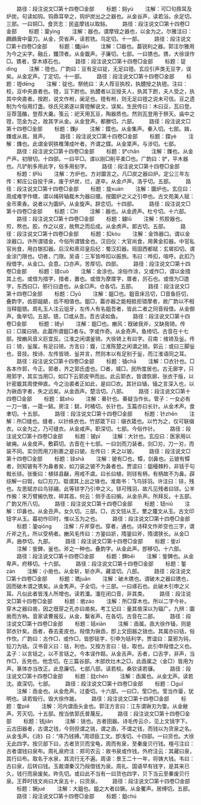 <!-- { "loadSidebar": true } -->
　　路径：段注说文□第十四卷□金部
　　标题：鋊yù
　　注解：可□句鼎耳及炉炭。句读如钩。钩鼎耳举之，钩炉炭出之之器也。从金谷声，读若浴。余足切。三部。一曰铜□。食货志：民盗摩钱以取鋊。
　　路径：段注说文□第十四卷□金部
　　标题：蓥yìnɡ
　　注解：器也。谓摩锃之器也，以金为之。尔雅注曰：鸊鷉膏中蓥刀。从金，荧省声，读若铣。乌定切。十一部。
　　路径：段注说文□第十四卷□金部
　　标题：鑯jiān
　　注解：□器也。葢锐利之器。郭注尔雅用为今之尖字。融丘，鑯顶者。从金韱声。子廉切。七部。一曰镌也。镌，大徐误作□。镌者，穿木琢石也。
　　路径：段注说文□第十四卷□金部
　　标题：锭dìnɡ
　　注解：镫也。广韵曰：豆有足曰锭，无足曰镫。玄应引声类无豆字，误矣。从金定声。丁定切。十一部。
　　路径：段注说文□第十四卷□金部
　　标题：镫dēnɡ
　　注解：锭也。祭统曰：夫人荐豆执校，执醴授之执镫。注曰：校，豆中央直者也。镫，豆下跗也。执醴者以豆授夫人，执其下跗，夫人受之，执其中央直者。按跗，说文作柎，阑足也。镫有柎，则无足曰镫之说未可信。豆之遗制为今俗用灯盏。徐氏兄弟遂以膏镫解说文，误矣。生民传曰：木曰豆，瓦曰登。豆荐菹醢，登荐大羹。笺云：祀天用瓦豆，陶器质也。然则瓦登用于祭天。庙中之镫，笵金为之，故其字从金。从金登声。都滕切。六部。
　　路径：段注说文□第十四卷□金部
　　标题：鏶jí
　　注解：鍱也。从金集声。秦入切。七部。鍓，鏶或从咠。咠声。
　　路径：段注说文□第十四卷□金部
　　标题：鍱yè
　　注解：鏶也。此谓金铜铁椎薄成叶者。齐谓之鍱。从金枼声。与涉切。七部。
　　路径：段注说文□第十四卷□金部
　　标题：铲chǎn
　　注解：鏶也。从金产声。初限切。十四部。一曰平□。谓以刚□削平柔□也。广韵曰：铲，平木器也。凡铲削多用此字，俗多用刬字。
　　路径：段注说文□第十四卷□金部
　　标题：炉lú
　　注解：方炉也。方对圜言之。凡□炭之器曰炉。定公三年左传：邾庄公自投于床，废于炉炭，烂，遂卒。从金卢声。洛乎切。五部。
　　路径：段注说文□第十四卷□金部
　　标题：旋xuàn
　　注解：圜炉也。玄应曰：周成难字作檈，谓以绳转轴裁木为器曰擐。按圜炉之义之引申也。古文苑美人赋：金帀熏香。说者以为圜炉。从金旋声。辞恋切。十四部。
　　路径：段注说文□第十四卷□金部
　　标题：□tí
　　注解：器也。从金虒声。杜兮切。十六部。
　　路径：段注说文□第十四卷□金部
　　标题：鐪lǔ
　　注解：煎胶器也。煎，熬也。胶，作之以皮，故熬之而后成。从金虏声。郞古切。五部。
　　路径：段注说文□第十四卷□金部
　　标题：扣kòu
　　注解：金饰器口。谓以金涂器口。许所谓错金，今俗所谓镀金也。汉旧仪：大官尚食，用黄金扣器。中官私官尚食，用白银扣器。后汉和熹邓皇后纪：蜀汉扣器。班固西都赋：玄墀扣切。谓金涂门限也。切者，门限。吴语：三军皆哗扣以振旅。韦曰：哗扣，喧呼。此扣乃叚借字。从金口。会意。口亦声。苦厚切。四部。
　　路径：段注说文□第十四卷□金部
　　标题：错cuò
　　注解：金涂也。涂俗作涂，又或作□，谓以金措其上也。或借为措字，措者，置也。或借为摩厝字，厝者，厉石也。或借为□逪字，东西曰□，邪行曰逪也。从金□声。仓各切。五部。
　　路径：段注说文□第十四卷□金部
　　标题：□yǔ
　　注解：鉏□也。鉏音床吕切，□音鱼巨切，叠韵字。齿部龃龉，齿不相值也。鉏□，葢亦器之能相抵拒错摩者，故广韵以不相当释鉏铻。周礼玉人注云驵牙，左传人有名鉏吾者，皆此二者之同音叚借。从金御声。鱼举切。五部。铻，□或从吾。吾古读如鱼。
　　路径：段注说文□第十四卷□金部
　　标题：锜yǐ
　　注解：鉏□也。豳风：旣破我斧，又缺我锜。传曰：□属曰锜。此葢所谓鉏□者与。字或作奇。从金奇声。鱼绮切。古音在十七部。按豳风音义巨宜反。江淮之闲谓釜锜。大徐锜上有曰字。召南：维锜及釡。传曰：锜，釡属，有足曰锜。方言曰：鍑，江淮陈楚之闲谓之锜。郭云：或曰三脚釡也，音技。按诗、左传皆锜、釡并言，然则本以有足别于釡，而江淮语同之耳。
　　路径：段注说文□第十四卷□金部
　　标题：锸chā
　　注解：□衣针也。□各本作郭，今正。郭者，齐之郭氏虚也。□者，城□，民所度居也。古无廓字，只用郭字，其实当用□，如□下云郭皮甲而出。此云郭衣，皆谓恢廓，张衣于版，以针密韱其周使伸直。今之治裘者正如此，是曰□衣。其针曰锸，锸之言深入也，以为锹臿字者，失之远矣。从金臿声。楚洽切。八部。
　　路径：段注说文□第十四卷□金部
　　标题：鉥shù
　　注解：綦针也。綦疑当作长。管子：一女必有一刀一锥，一箴一鉥。房注：鉥，时橘切。长针也。玉篇亦曰长针。从金术声。食聿切。十五部。
　　路径：段注说文□第十四卷□金部
　　标题：针zhēn
　　注解：所□缝也。缝者，以针紩衣也。竹部箴下曰：缀衣箴也。以竹为之，仅可联缀衣。以金为之，乃可缝衣。从金咸声。职深切。七部。今俗作针。
　　路径：段注说文□第十四卷□金部
　　标题：铍pī
　　注解：大针也。玄应曰：医家用以破痈。从金皮声。敷羁切。古音在十七部。一曰剑而刀装者。剑□刃，刀一刃，而装不同。实剑而用刀削裹之是曰铍。左传曰：夹之以铍。
　　路径：段注说文□第十四卷□金部
　　标题：铩shā
　　注解：铍有□也。镡，剑鼻也。云铍有镡者，则知铍有不为鼻者矣，如刀装之铍不为鼻者也。贾谊曰：鉏櫌棘矝，非铦于句戟长铩。张衡曰：植铩县瞂，用戒不虞。曰长曰植，则铩有柄，有柄故不为鼻。薜综解一曰铤，似□刃刀。铤谓其上出之锋也。淮南书：飞鸟铩羽。许注曰：铩，残也。左思赋亦曰鸟铩翮。此等铩字乃引申之义。铩可残羽，故凡见残者曰铩。公羊作摋：宋万臂摋仇牧，碎其首。何云：侧手击曰摋。从金杀声。所拜反。十五部。广韵又所八切。
　　路径：段注说文□第十四卷□金部
　　标题：钮niǔ
　　注解：印鼻也。从金丑声。女久切。三部。□，古文钮从王。壐之籒文从玉。古文印钮字从玉。葢初作印时，惟以玉为之也。
　　路径：段注说文□第十四卷□金部
　　标题：銎qiōnɡ
　　注解：斤斧穿也。穿者，通也。诗释文作斧空也三字，谓斤斧之孔，所以受柄者。豳风毛传曰：方銎曰斨，隋銎曰斧，隋谓狭长。从金□声。曲恭切。九部。
　　路径：段注说文□第十四卷□金部
　　标题：鈭zī
　　注解：鈭錍，釜也。斧之一种也。叠韵字。从金此声。卽移切。十六部。
　　路径：段注说文□第十四卷□金部
　　标题：錍bēi
　　注解：鈭錍也。从金卑声。府移切。十六部。
　　路径：段注说文□第十四卷□金部
　　标题：錾zàn
　　注解：小凿也。从金斩，斩亦声。藏滥切。八部。
　　路径：段注说文□第十四卷□金部
　　标题：镌juān
　　注解：破木镌也。谓破木之器曰镌也，因而破木谓之镌矣。从金隽声。子全切。十三部。一曰琢石也。此破木引申之义耳。凡似此者皆浅人所增也。读若瀸。瀸在闭口音，非其类。
　　路径：段注说文□第十四卷□金部
　　标题：凿záo
　　注解：所□穿木也。所以二字今补。穿木之器曰凿，因之旣穿之孔亦曰凿矣。考工记曰：量其凿深以为辐广。九辨：圜凿而方枘。音家读曹报反。从金，糳省声。在各切。古音在二部。
　　路径：段注说文□第十四卷□金部
　　标题：铦xiān
　　注解：臿属。臿大徐作锸，则是郭衣针矣。臿者，舂去麦皮也。叚借为锹臿，卽上文田器之铫也。其属亦曰铦，俗作忺。广韵曰：古作□，或作□，皆卽铦字，引申为铦利字。贾谊曰：莫邪为钝，铅刀为铦。汉书音义曰：铦，利也。又按方言曰：铦，取也。此引申叚借之义也。孟子：以言铦之，以不言铦之。今本误作餂。从金舌声。舌者，口舌字，非声，当作□，舌皃也。他念切。在三篇谷部。木部炊灶木之□，此臿属之〈金□〉皆用为声。篆体亦当改正。此息廉切。七部八部。读若棪。桑钦读若镰。
　　路径：段注说文□第十四卷□金部
　　标题：鈂chén
　　注解：臿属也。从金冘声。读若沈。直深切。七部。
　　路径：段注说文□第十四卷□金部
　　标题：□ɡuǐ
　　注解：臿金也。从金危声。过委切。十六部。一曰□，莹□也。莹当作蓥，犹明也。读若毁行。毁大徐作跛。
　　路径：段注说文□第十四卷□金部
　　标题：鐅piě
　　注解：河内谓臿头金也。郭注方言曰：江东谓锹刃为鐅。从金敝声。芳灭切。十五部。按当依郭氏普蔑反。
　　路径：段注说文□第十四卷□金部
　　标题：钱jiǎn
　　注解：铫也。古者田器。诗毛传云尒，见上文铫字下。云古田器者，古谓之钱，今则但谓之铫，谓之臿，不谓之钱，而钱以为货泉之名。从金戋声。《诗》曰：“庤乃钱镈。”周颂臣工文。卽浅切。十四部。一曰货也。大徐无此四字。按贝部下曰，古者货贝而宝龟，周而有泉，至秦废贝行钱。檀弓注曰：古者谓钱曰泉布。周礼泉府注：郑司农云：故书泉或作钱。外府注云：其藏曰泉，其行曰布。取名于水泉，其流行无不遍。周语：景王二十一年，将铸大钱。韦曰：古曰泉，后转曰钱。玉裁谓秦汉乃叚借钱为泉。周礼、国语早有钱字，是其来已久，钱行而泉废矣。昨先切。或曰此不当有一曰货也四字，贝下当云至秦废贝行泉。王莽时钱文尚曰大泉五十，曰货泉。
　　路径：段注说文□第十四卷□金部
　　标题：镢jué
　　注解：大鉏也。鉏之大者曰镢。从金矍声。居缚切。五部。
　　路径：段注说文□第十四卷□金部
　　标题：鉏chú
